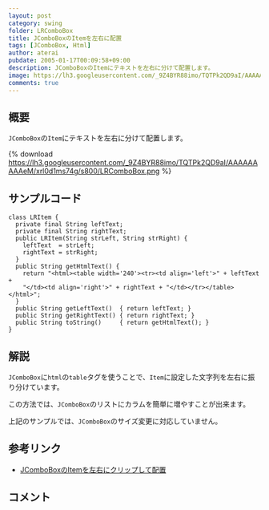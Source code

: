 ```yaml
---
layout: post
category: swing
folder: LRComboBox
title: JComboBoxのItemを左右に配置
tags: [JComboBox, Html]
author: aterai
pubdate: 2005-01-17T00:09:58+09:00
description: JComboBoxのItemにテキストを左右に分けて配置します。
image: https://lh3.googleusercontent.com/_9Z4BYR88imo/TQTPk2QD9aI/AAAAAAAAAeM/xrl0d1ms74g/s800/LRComboBox.png
comments: true
---
```

## 概要
`JComboBox`の`Item`にテキストを左右に分けて配置します。

{% download https://lh3.googleusercontent.com/_9Z4BYR88imo/TQTPk2QD9aI/AAAAAAAAAeM/xrl0d1ms74g/s800/LRComboBox.png %}

## サンプルコード
<pre class="prettyprint"><code>class LRItem {
  private final String leftText;
  private final String rightText;
  public LRItem(String strLeft, String strRight) {
    leftText  = strLeft;
    rightText = strRight;
  }
  public String getHtmlText() {
    return "&lt;html&gt;&lt;table width='240'&gt;&lt;tr&gt;&lt;td align='left'&gt;" + leftText +
    "&lt;/td&gt;&lt;td align='right'&gt;" + rightText + "&lt;/td&gt;&lt;/tr&gt;&lt;/table&gt;&lt;/html&gt;";
  }
  public String getLeftText()  { return leftText; }
  public String getRightText() { return rightText; }
  public String toString()     { return getHtmlText(); }
}
</code></pre>

## 解説
`JComboBox`に`html`の`table`タグを使うことで、`Item`に設定した文字列を左右に振り分けています。

この方法では、`JComboBox`のリストにカラムを簡単に増やすことが出来ます。

上記のサンプルでは、`JComboBox`のサイズ変更に対応していません。

## 参考リンク
- [JComboBoxのItemを左右にクリップして配置](http://ateraimemo.com/Swing/ClippedLRComboBox.html)

<!-- dummy comment line for breaking list -->

## コメント

